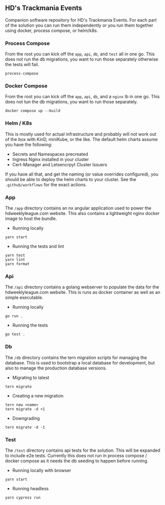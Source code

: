 ## HD's Trackmania Events 

Companion software repository for HD's Trackmania Events. For each part of the solution you can run them independently or you run them together using docker, process compose, or helm/k8s.

### Process Compose

From the root you can kick off the `app`, `api`, `db`, and `test` all in one go. This does not run the db migrations, you want to run those separately otherwise the tests will fail.
```
process-compose
```

### Docker Compose

From the root you can kick off the `app`, `api`, `db`, and a `nginx` lb in one go. This does not tun the db migrations, you want to run those separately.
```
docker compose up --build
```

### Helm / K8s

This is mostly used for actual infrastructure and probably will not work out of the box with KinD, miniKube, or the like. The default helm charts assume you have the following:
- Secrets and Namespaces precreated
- Ingress Nginx installed in your cluster
- Cert-Manager and Letsencrpyt Cluster Issuers

If you have all that, and get the naming (or value overrides configured), you should be able to deploy the helm charts to your cluster. See the `.github/workflows` for the exact actions.

### App

The `/app` directory contains an nx angular application used to power the hdweeklyleague.com website.
This also contains a lightweight nginx docker image to host the bundle.

- Running locally
```
yarn start
```

- Running the tests and lint
```
yarn test
yarn lint
yarn format
```

### Api

The `/api` directory contains a golang webserver to populate the data for the hdweeklyleague.com website. This is runs as docker container as well as an simple executable.

- Running locally
```
go run .
```

- Running the tests
```
go test .
```

### Db

The `/db` directory contains the tern migration scripts for managing the database. This is used to bootstrap a local database for development, but also to manage the production database versions.

- Migrating to latest
```
tern migrate
```

- Creating a new migration
```
tern new <name>
tern migrate -d +1
```

- Downgrading
```
tern migrate -d -1
```

### Test

The `/test` directory contains api tests for the solution. This will be expanded to include e2e tests. Currently this does not run in process compose / docker compose as it needs the db seeding to happen before running.

- Running locally with browser
```
yarn start
```

- Running headless
```
yarn cypress run
```